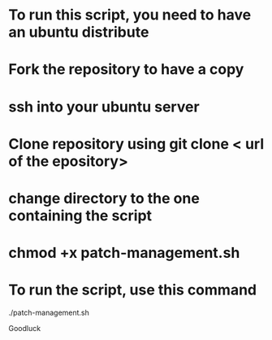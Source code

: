 # To run this script, you need to have an ubuntu distribute 

# Fork the repository to have a copy 

# ssh into your ubuntu server 

# Clone repository using git clone  < url of the epository> 

# change directory to the one containing the script 

# chmod +x patch-management.sh 

# To run the script, use this command 

./patch-management.sh 

Goodluck 
